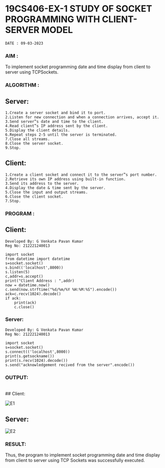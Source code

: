# 19CS406-EX-1 STUDY OF SOCKET PROGRAMMING WITH CLIENT-SERVER MODEL
~~~
DATE : 09-03-2023
~~~
### AIM :
To implement socket programming date and time display from client to server using TCPSockets.

### ALGORITHM :
## Server:
```
1.Create a server socket and bind it to port.
2.Listen for new connection and when a connection arrives, accept it.
3.Send server‟s date and time to the client.
4.Read client‟s IP address sent by the client.
5.Display the client details.
6.Repeat steps 2-5 until the server is terminated.
7.Close all streams.
8.Close the server socket.
9.Stop.
```
## Client:
```
1.Create a client socket and connect it to the server‟s port number.
2.Retrieve its own IP address using built-in function.
3.Send its address to the server.
4.Display the date & time sent by the server.
5.Close the input and output streams.
6.Close the client socket.
7.Stop.
```
### PROGRAM :
## Client:
```
Developed By: G Venkata Pavan Kumar
Reg No: 212221240013
```
```
import socket
from datetime import datetime
s=socket.socket()
s.bind(('localhost',8000))
s.listen(5)
c,addr=s.accept()
print("Client Address : ",addr)
now = datetime.now()
c.send(now.strftime("%d/%m/%Y %H:%M:%S").encode())
ack=c.recv(1024).decode()
if ack:
    print(ack)
    c.close()
```
### Server:
```
Developed By: G Venkata Pavan Kumar
Reg No: 212221240013
```
```
import socket
s=socket.socket()
s.connect(('localhost',8000))
print(s.getsockname())
print(s.recv(1024).decode())
s.send("acknowledgement recived from the server".encode())
```



### OUTPUT:
<br>
## Client:

![E1](https://github.com/Pavan-Gv/19CS406-EX-1/assets/94827772/8d8eb110-1497-475f-beec-86c17530d95e)

## Server:

![E2](https://github.com/Pavan-Gv/19CS406-EX-1/assets/94827772/63d1233f-326e-4313-956e-ee08d098658d)

### RESULT:

Thus, the program to implement socket programming date and time display from client to server using TCP Sockets was successfully executed.



